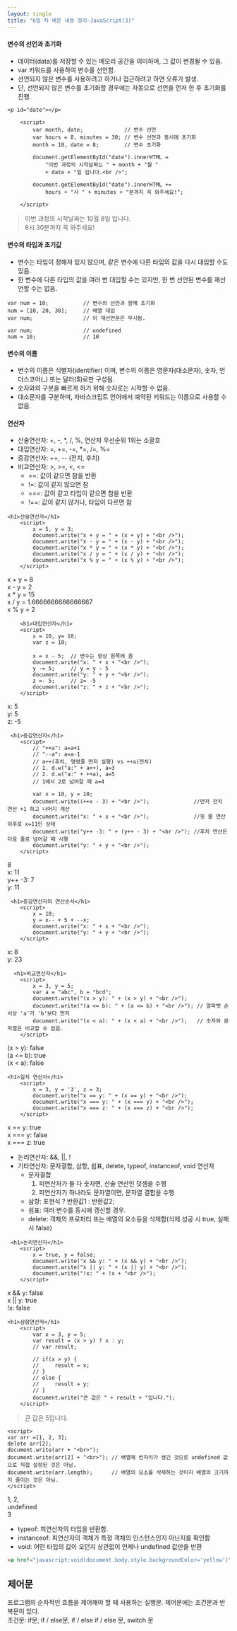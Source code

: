 ```yaml
---
layout: single
title: "6일 차 배운 내용 정리-JavaScript(3)"
---
```


#### 변수의 선언과 초기화

- 데이터(data)를 저장할 수 있는 메모리 공간을 의미하며, 그 값이 변경될 수 있음.
- var 키워드를 사용하여 변수를 선언함.
- 선언되지 않은 변수를 사용하려고 하거나 접근하려고 하면 오류가 발생.
- 단, 선언되지 않은 변수를 초기화할 경우에는 자동으로 선언을 먼저 한 후 초기화를 진행.

```
<p id="date"></p>

    <script>
        var month, date;             // 변수 선언
        var hours = 8, minutes = 30; // 변수 선언과 동시에 초기화
        month = 10, date = 8;        // 변수 초기화

        document.getElementById("date").innerHTML =
            "이번 과정의 시작날짜는 " + month + "월 "
            + date + "일 입니다.<br />";

        document.getElementById("date").innerHTML +=
            hours + "시 " + minutes + "분까지 꼭 와주세요!";

    </script>
```

>이번 과정의 시작날짜는 10월 8일 입니다.\
8시 30분까지 꼭 와주세요!

#### 변수의 타입과 초기값

- 변수는 타입이 정해져 있지 않으며, 같은 변수에 다른 타입의 값을 다시 대입할 수도 있음.
- 한 변수에 다른 타입의 값을 여러 번 대입할 수는 있지만, 한 번 선언된 변수를 재선언할 수는 없음.

```
var num = 10;           // 변수의 선언과 함께 초기화
num = [10, 20, 30];     // 배열 대입
var num;                // 이 재선언문은 무시됨.
```

```
var num;                // undefined
num = 10;               // 10
```

#### 변수의 이름

- 변수의 이름은 식별자(identifier) 이며, 변수의 이름은 영문자(대소문자), 숫자, 언더스코어(_) 또는 달러($)로만 구성됨.
- 숫자와의 구분을 빠르게 하기 위해 숫자로는 시작할 수 없음.
- 대소문자를 구분하며, 자바스크립트 언어에서 예약된 키워드는 이름으로 사용할 수 없음.

#### 연산자

- 산술연산자: +, -, *, /, %, 연산자 우선순위 1위는 소괄호
- 대입연산자: =, +=, -=, *=, /=, %=
- 증감연산자: ++, -- (전치, 후치)
- 비교연산자: >, >=, <, <=
    - ==: 값이 같으면 참을 반환
    - !=: 값이 같지 않으면 참
    - ===: 값이 같고 타입이 같으면 참을 반환
    - !==: 값이 같지 않거나, 타입이 다르면 참

```
<h1>산술연산자</h1>
    <script>
        x = 5, y = 3;
        document.write("x + y = " + (x + y) + "<br />");
        document.write("x - y = " + (x - y) + "<br />");
        document.write("x * y = " + (x * y) + "<br />");
        document.write("x / y = " + (x / y) + "<br />");
        document.write("x % y = " + (x % y) + "<br />");
    </script>

```

>
x + y = 8\
x - y = 2\
x * y = 15\
x / y = 1.6666666666666667\
x % y = 2

```
    <h1>대입연산자</h1>
    <script>
        x = 10, y= 10;
        var z = 10;

        x = x - 5;  // 변수는 항상 왼쪽에 옴
        document.write("x: " + x + "<br />");
        y -= 5;     // y = y - 5
        document.write("y: " + y + "<br />");
        z =- 5;     // z= -5
        document.write("z: " + z + "<br />");
    </script>
```

>
x: 5\
y: 5\
z: -5

```
 <h1>증감연산자</h1>
    <script>
        // "++a": a=a+1
        // "--a": a=a-1
        // a++(후치, 명령줄 먼저 실행) vs ++a(전치)
        // 1. d.w("a:" + a++), a=3
        // 2. d.w("a:" + ++a), a=5
        // 1에서 2로 넘어갈 때 a=4

        var x = 10, y = 10;
        document.write((++x - 3) + "<br />");              //먼저 전치 연산 +1 하고 나머지 계산
        document.write("x: " + x + "<br />");              //윗 줄 연산 이후로 x=11인 상태
        document.write("y++ -3: " + (y++ - 3) + "<br />"); //후치 연산은 다음 줄로 넘어갈 때 시행
        document.write("y: " + y + "<br />");
    </script>
```

>
8\
x: 11\
y++ -3: 7\
y: 11

```
 <h1>증감연산자의 연산순서</h1>
    <script>
        x = 10;
        y = x-- + 5 + --x;
        document.write("x: " + x + "<br />");
        document.write("y: " + y + "<br />");
    </script>
```

>
x: 8\
y: 23

```
  <h1>비교연산자</h1>
    <script>
        x = 3, y = 5;
        var a = "abc", b = "bcd";
        document.write("(x > y): " + (x > y) + "<br />");
        document.write("(a <= b): " + (a <= b) + "<br />"); // 알파벳 순서상 'a'가 'b'보다 먼저
        document.write("(x < a): " + (x < a) + "<br />");   // 숫자와 문자열은 비교할 수 없음.
    </script>
```

>
(x > y): false\
(a <= b): true\
(x < a): false

```
<h1>일치 연산자</h1>
    <script>
        x = 3, y = '3', z = 3;
        document.write("x == y: " + (x == y) + "<br />");
        document.write("x === y: " + (x === y) + "<br />");
        document.write("x === z: " + (x === z) + "<br />");
    </script>
```

>
x == y: true\
x === y: false\
x === z: true

- 논리연산자: &&, &#124;&#124;, !
- 기타연산자: 문자결합, 삼항, 쉼표, delete, typeof, instanceof, void 연산자
    - 문자결합
        1. 피연산자가 둘 다 숫자면, 산술 연산인 덧셈을 수행
        2. 피연산자가 하나라도 문자열이면, 문자열 결합을 수행
    - 삼항: 표현식 ? 반환값1 : 반환값2;
    - 쉼표: 여러 변수를 동시에 갱신할 경우.
    - delete: 객체의 프로퍼티 또는 배열의 요소등을 삭제함(삭제 성공 시 true, 실패 시 false)

```
 <h1>논리연산자</h1>
    <script>
        x = true, y = false;
        document.write("x && y: " + (x && y) + "<br />");
        document.write("x || y: " + (x || y) + "<br />");
        document.write("!x: " + !x + "<br />");
    </script>
```

>
x && y: false\
x || y: true\
!x: false

```
<h1>삼항연산자</h1>
    <script>
        var x = 3, y = 5;
        var result = (x > y) ? x : y;
        // var result;

        // if(x > y) {
        //     result = x;
        // }
        // else {
        //     result = y;
        // }
        document.write("큰 값은 " + result + "입니다.");
    </script>
```

>큰 값은 5입니다.

```
<script>
var arr =[1, 2, 3];
delete arr[2];
document.write(arr + "<br>");    
document.write(arr[2] + "<br>"); // 배열에 빈자리가 생긴 것으로 undefined 값으로 직접 설정된 것은 아님.
document.write(arr.length);      // 배열의 요소를 삭제하는 것이지 배열의 크기까지 줄이는 것은 아님.
</script>
```

>
1, 2,\
undefined\
3

- typeof: 피연산자의 타입을 반환함.
- instanceof: 피연산자의 객체가 특정 객체의 인스턴스인지 아닌지를 확인함
- void: 어떤 타입의 값이 오던지 상관없이 언제나 undefined 값만을 반환

```html
<a href="javascript:void(document.body.style.backgroundColor='yellow')">링크는 동작하지 않지만 HTML 배경색을 바꿉니다.</a>
```

## 제어문

프로그램의 순차적인 흐름을 제어해야 할 때 사용하는 실행문. 제어문에는 조건문과 반복문이 있다.\
조건문: if문, if / else문, if / else if / else 문, switch 문
